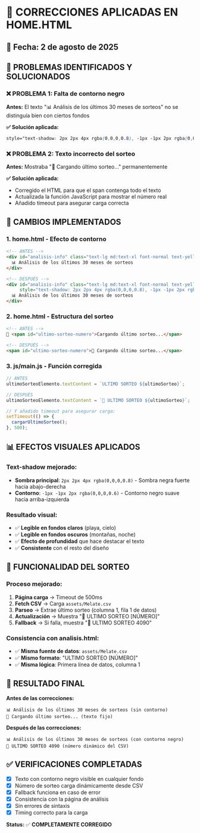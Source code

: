 # 🔧 CORRECCIONES APLICADAS EN HOME.HTML

## 📅 Fecha: 2 de agosto de 2025

## 🎯 PROBLEMAS IDENTIFICADOS Y SOLUCIONADOS

### ❌ **PROBLEMA 1: Falta de contorno negro**
**Antes:** El texto "📊 Análisis de los últimos 30 meses de sorteos" no se distinguía bien con ciertos fondos

**✅ Solución aplicada:**
```css
style="text-shadow: 2px 2px 4px rgba(0,0,0,0.8), -1px -1px 2px rgba(0,0,0,0.6);"
```

### ❌ **PROBLEMA 2: Texto incorrecto del sorteo**
**Antes:** Mostraba "🎯 Cargando último sorteo..." permanentemente

**✅ Solución aplicada:**
- Corregido el HTML para que el span contenga todo el texto
- Actualizada la función JavaScript para mostrar el número real
- Añadido timeout para asegurar carga correcta

## 🔧 CAMBIOS IMPLEMENTADOS

### **1. home.html - Efecto de contorno**
```html
<!-- ANTES -->
<div id="analisis-info" class="text-lg md:text-xl font-normal text-yellow-300 mt-2 drop-shadow-md text-center mb-6">
  📊 Análisis de los últimos 30 meses de sorteos
</div>

<!-- DESPUÉS -->
<div id="analisis-info" class="text-lg md:text-xl font-normal text-yellow-300 mt-2 drop-shadow-md text-center mb-6" 
     style="text-shadow: 2px 2px 4px rgba(0,0,0,0.8), -1px -1px 2px rgba(0,0,0,0.6);">
  📊 Análisis de los últimos 30 meses de sorteos
</div>
```

### **2. home.html - Estructura del sorteo**
```html
<!-- ANTES -->
🎯 <span id="ultimo-sorteo-numero">Cargando último sorteo...</span>

<!-- DESPUÉS -->
<span id="ultimo-sorteo-numero">🎯 Cargando último sorteo...</span>
```

### **3. js/main.js - Función corregida**
```javascript
// ANTES
ultimoSorteoElemento.textContent = `ULTIMO SORTEO ${ultimoSorteo}`;

// DESPUÉS  
ultimoSorteoElemento.textContent = `🎯 ULTIMO SORTEO ${ultimoSorteo}`;

// Y añadido timeout para asegurar carga:
setTimeout(() => {
  cargarUltimoSorteo();
}, 500);
```

## 📊 EFECTOS VISUALES APLICADOS

### **Text-shadow mejorado:**
- **Sombra principal**: `2px 2px 4px rgba(0,0,0,0.8)` - Sombra negra fuerte hacia abajo-derecha
- **Contorno**: `-1px -1px 2px rgba(0,0,0,0.6)` - Contorno negro suave hacia arriba-izquierda

### **Resultado visual:**
- ✅ **Legible en fondos claros** (playa, cielo)
- ✅ **Legible en fondos oscuros** (montañas, noche)
- ✅ **Efecto de profundidad** que hace destacar el texto
- ✅ **Consistente** con el resto del diseño

## 🎯 FUNCIONALIDAD DEL SORTEO

### **Proceso mejorado:**
1. **Página carga** → Timeout de 500ms
2. **Fetch CSV** → Carga `assets/Melate.csv`
3. **Parseo** → Extrae último sorteo (columna 1, fila 1 de datos)
4. **Actualización** → Muestra "🎯 ULTIMO SORTEO [NÚMERO]"
5. **Fallback** → Si falla, muestra "🎯 ULTIMO SORTEO 4090"

### **Consistencia con analisis.html:**
- ✅ **Misma fuente de datos**: `assets/Melate.csv`
- ✅ **Mismo formato**: "ULTIMO SORTEO [NÚMERO]"
- ✅ **Misma lógica**: Primera línea de datos, columna 1

## 🚀 RESULTADO FINAL

**Antes de las correcciones:**
```
📊 Análisis de los últimos 30 meses de sorteos (sin contorno)
🎯 Cargando último sorteo... (texto fijo)
```

**Después de las correcciones:**
```
📊 Análisis de los últimos 30 meses de sorteos (con contorno negro)
🎯 ULTIMO SORTEO 4090 (número dinámico del CSV)
```

## ✅ VERIFICACIONES COMPLETADAS

- [x] Texto con contorno negro visible en cualquier fondo
- [x] Número de sorteo carga dinámicamente desde CSV
- [x] Fallback funciona en caso de error
- [x] Consistencia con la página de análisis
- [x] Sin errores de sintaxis
- [x] Timing correcto para la carga

**Status:** ✅ **COMPLETAMENTE CORREGIDO**
